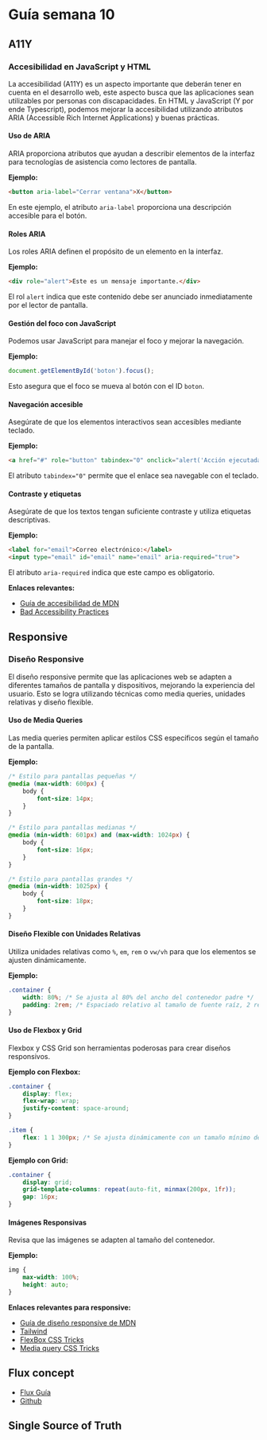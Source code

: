 # Guía semana 10

## A11Y
### Accesibilidad en JavaScript y HTML

La accesibilidad (A11Y) es un aspecto importante que deberán tener en cuenta en el desarrollo web, este aspecto busca que las aplicaciones sean utilizables por personas con discapacidades. En HTML y JavaScript (Y por ende Typescript), podemos mejorar la accesibilidad utilizando atributos ARIA (Accessible Rich Internet Applications) y buenas prácticas.

#### Uso de ARIA
ARIA proporciona atributos que ayudan a describir elementos de la interfaz para tecnologías de asistencia como lectores de pantalla.

**Ejemplo:**
```html
<button aria-label="Cerrar ventana">X</button>
```
En este ejemplo, el atributo `aria-label` proporciona una descripción accesible para el botón.

#### Roles ARIA
Los roles ARIA definen el propósito de un elemento en la interfaz.

**Ejemplo:**
```html
<div role="alert">Este es un mensaje importante.</div>
```
El rol `alert` indica que este contenido debe ser anunciado inmediatamente por el lector de pantalla.

#### Gestión del foco con JavaScript
Podemos usar JavaScript para manejar el foco y mejorar la navegación.

**Ejemplo:**
```javascript
document.getElementById('boton').focus();
```
Esto asegura que el foco se mueva al botón con el ID `boton`.

#### Navegación accesible
Asegúrate de que los elementos interactivos sean accesibles mediante teclado.

**Ejemplo:**
```html
<a href="#" role="button" tabindex="0" onclick="alert('Acción ejecutada')">Haz clic aquí</a>
```
El atributo `tabindex="0"` permite que el enlace sea navegable con el teclado.

#### Contraste y etiquetas
Asegúrate de que los textos tengan suficiente contraste y utiliza etiquetas descriptivas.

**Ejemplo:**
```html
<label for="email">Correo electrónico:</label>
<input type="email" id="email" name="email" aria-required="true">
```
El atributo `aria-required` indica que este campo es obligatorio.

**Enlaces relevantes:**
- [Guía de accesibilidad de MDN](https://developer.mozilla.org/es/docs/Learn/Accessibility)
- [Bad Accessibility Practices](https://www.accessibility-developer-guide.com/knowledge/aria/bad-practices/)

## Responsive


### Diseño Responsive

El diseño responsive permite que las aplicaciones web se adapten a diferentes tamaños de pantalla y dispositivos, mejorando la experiencia del usuario. Esto se logra utilizando técnicas como media queries, unidades relativas y diseño flexible.

#### Uso de Media Queries
Las media queries permiten aplicar estilos CSS específicos según el tamaño de la pantalla.

**Ejemplo:**
```css
/* Estilo para pantallas pequeñas */
@media (max-width: 600px) {
    body {
        font-size: 14px;
    }
}

/* Estilo para pantallas medianas */
@media (min-width: 601px) and (max-width: 1024px) {
    body {
        font-size: 16px;
    }
}

/* Estilo para pantallas grandes */
@media (min-width: 1025px) {
    body {
        font-size: 18px;
    }
}
```

#### Diseño Flexible con Unidades Relativas
Utiliza unidades relativas como `%`, `em`, `rem` o `vw/vh` para que los elementos se ajusten dinámicamente.

**Ejemplo:**
```css
.container {
    width: 80%; /* Se ajusta al 80% del ancho del contenedor padre */
    padding: 2rem; /* Espaciado relativo al tamaño de fuente raíz, 2 rem es 32px si el tamaño de fuente raíz es 16px */
}
```

#### Uso de Flexbox y Grid
Flexbox y CSS Grid son herramientas poderosas para crear diseños responsivos.

**Ejemplo con Flexbox:**
```css
.container {
    display: flex;
    flex-wrap: wrap;
    justify-content: space-around;
}

.item {
    flex: 1 1 300px; /* Se ajusta dinámicamente con un tamaño mínimo de 300px */
}
```

**Ejemplo con Grid:**
```css
.container {
    display: grid;
    grid-template-columns: repeat(auto-fit, minmax(200px, 1fr));
    gap: 16px;
}
```

#### Imágenes Responsivas
Revisa que las imágenes se adapten al tamaño del contenedor.

**Ejemplo:**
```css
img {
    max-width: 100%;
    height: auto;
}
```

**Enlaces relevantes para responsive:**

- [Guía de diseño responsive de MDN](https://www.w3schools.com/css/css3_mediaqueries.asp)
- [Tailwind](https://tailwindcss.com)
- [FlexBox CSS Tricks](https://css-tricks.com/snippets/css/a-guide-to-flexbox/)
- [Media query CSS Tricks](https://css-tricks.com/a-complete-guide-to-css-media-queries/)


## Flux concept

- [Flux Guía](https://carlosazaustre.es/como-funciona-flux)
- [Github ](https://github.com/LeiderCalvo/DCA/tree/15_singleSourceOfTruth)

## Single Source of Truth 
